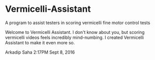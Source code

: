 # Vermicelli-Assistant
A program to assist testers in scoring vermicelli fine motor control tests

Welcome to Vermicelli Assistant. I don't know about you, but scoring vermicelli videos feels incredibly mind-numbing. I created Vermicelli Assistant to make it even more so.

Arkadip Saha
2:17PM
Sept 8, 2016
